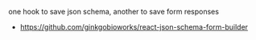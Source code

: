 one hook to save json schema, another to save form responses

- https://github.com/ginkgobioworks/react-json-schema-form-builder